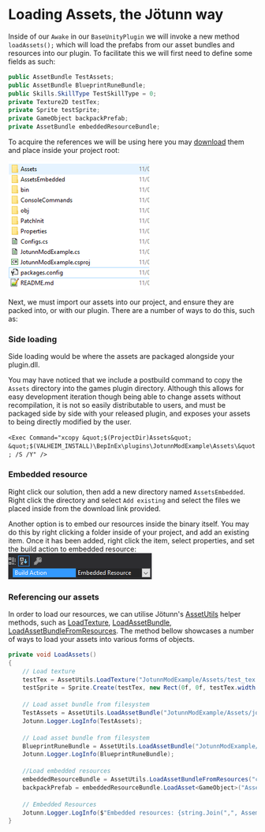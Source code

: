 ﻿# Loading Assets, the Jötunn way

Inside of our `Awake` in our `BaseUnityPlugin` we will invoke a new method `loadAssets();` which will load the prefabs from our asset bundles and resources into our plugin. To facilitate this we will first need to define some fields as such:

```cs
public AssetBundle TestAssets;
public AssetBundle BlueprintRuneBundle;
public Skills.SkillType TestSkillType = 0;
private Texture2D testTex;
private Sprite testSprite;
private GameObject backpackPrefab;
private AssetBundle embeddedResourceBundle;
```

To acquire the references we will be using here you may [download](https://github.com/Valheim-Modding/JotunnModExample/blob/master/JotunnModExample/assets.zip) them and place inside your project root: 

![Assets Extraction](../../images/data/AssetsExtraction.png)

Next, we must import our assets into our project, and ensure they are packed into, or with our plugin. There are a number of ways to do this, such as:


### Side loading

Side loading would be where the assets are packaged alongside your plugin.dll. 

You may have noticed that we include a postbuild command to copy the `Assets` directory into the games plugin directory. Although this allows for easy development iteration though being able to change assets without recompilation, it is not so easily distributable to users, and must be packaged side by side with your released plugin, and exposes your assets to being directly modified by the user.

`<Exec Command="xcopy &quot;$(ProjectDir)Assets&quot; &quot;$(VALHEIM_INSTALL)\BepInEx\plugins\JotunnModExample\Assets\&quot; /S /Y" />`

### Embedded resource

Right click our solution, then add a new directory named `AssetsEmbedded`. Right click the directory and select `Add existing` and select the files we placed inside from the download link provided.

Another option is to embed our resources inside the binary itself. You may do this by right clicking a folder inside of your project, and add an existing item. Once it has been added, right click the item, select properties, and set the build action to embedded resource: 
![Assets.Embedded Resource](../../images/data/Assets.EmbeddedResource.png)


### Referencing our assets
In order to load our resources, we can utilise Jötunn's [AssetUtils](xref:Jotunn.Utils.AssetUtils) helper methods, such as [LoadTexture](xref:Jotunn.Utils.AssetUtils.LoadTexture(String,Boolean)), [LoadAssetBundle](xref:Jotunn.Utils.AssetUtils.LoadAssetBundle(String)), [LoadAssetBundleFromResources](xref:Jotunn.Utils.AssetUtils.LoadAssetBundleFromResources(String,Assembly)). The method bellow showcases a number of ways to load your assets into various forms of objects.

```cs
private void LoadAssets()
{
    // Load texture
    testTex = AssetUtils.LoadTexture("JotunnModExample/Assets/test_tex.jpg");
    testSprite = Sprite.Create(testTex, new Rect(0f, 0f, testTex.width, testTex.height), Vector2.zero);

    // Load asset bundle from filesystem
    TestAssets = AssetUtils.LoadAssetBundle("JotunnModExample/Assets/jotunnlibtest");
    Jotunn.Logger.LogInfo(TestAssets);

    // Load asset bundle from filesystem
    BlueprintRuneBundle = AssetUtils.LoadAssetBundle("JotunnModExample/Assets/blueprints");
    Jotunn.Logger.LogInfo(BlueprintRuneBundle);
    
    //Load embedded resources
    embeddedResourceBundle = AssetUtils.LoadAssetBundleFromResources("capeironbackpack");
    backpackPrefab = embeddedResourceBundle.LoadAsset<GameObject>("Assets/Evie/CapeIronBackpack.prefab");

    // Embedded Resources
    Jotunn.Logger.LogInfo($"Embedded resources: {string.Join(",", Assembly.GetExecutingAssembly().GetManifestResourceNames())}");
}
```